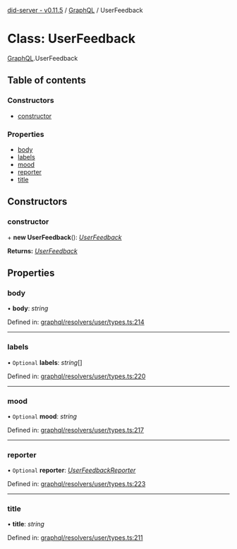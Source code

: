 [did-server - v0.11.5](../README.md) / [GraphQL](../modules/graphql.md) / UserFeedback

# Class: UserFeedback

[GraphQL](../modules/graphql.md).UserFeedback

## Table of contents

### Constructors

- [constructor](graphql.userfeedback.md#constructor)

### Properties

- [body](graphql.userfeedback.md#body)
- [labels](graphql.userfeedback.md#labels)
- [mood](graphql.userfeedback.md#mood)
- [reporter](graphql.userfeedback.md#reporter)
- [title](graphql.userfeedback.md#title)

## Constructors

### constructor

\+ **new UserFeedback**(): [*UserFeedback*](graphql.userfeedback.md)

**Returns:** [*UserFeedback*](graphql.userfeedback.md)

## Properties

### body

• **body**: *string*

Defined in: [graphql/resolvers/user/types.ts:214](https://github.com/Puzzlepart/did/blob/dev/server/graphql/resolvers/user/types.ts#L214)

___

### labels

• `Optional` **labels**: *string*[]

Defined in: [graphql/resolvers/user/types.ts:220](https://github.com/Puzzlepart/did/blob/dev/server/graphql/resolvers/user/types.ts#L220)

___

### mood

• `Optional` **mood**: *string*

Defined in: [graphql/resolvers/user/types.ts:217](https://github.com/Puzzlepart/did/blob/dev/server/graphql/resolvers/user/types.ts#L217)

___

### reporter

• `Optional` **reporter**: [*UserFeedbackReporter*](graphql.userfeedbackreporter.md)

Defined in: [graphql/resolvers/user/types.ts:223](https://github.com/Puzzlepart/did/blob/dev/server/graphql/resolvers/user/types.ts#L223)

___

### title

• **title**: *string*

Defined in: [graphql/resolvers/user/types.ts:211](https://github.com/Puzzlepart/did/blob/dev/server/graphql/resolvers/user/types.ts#L211)
